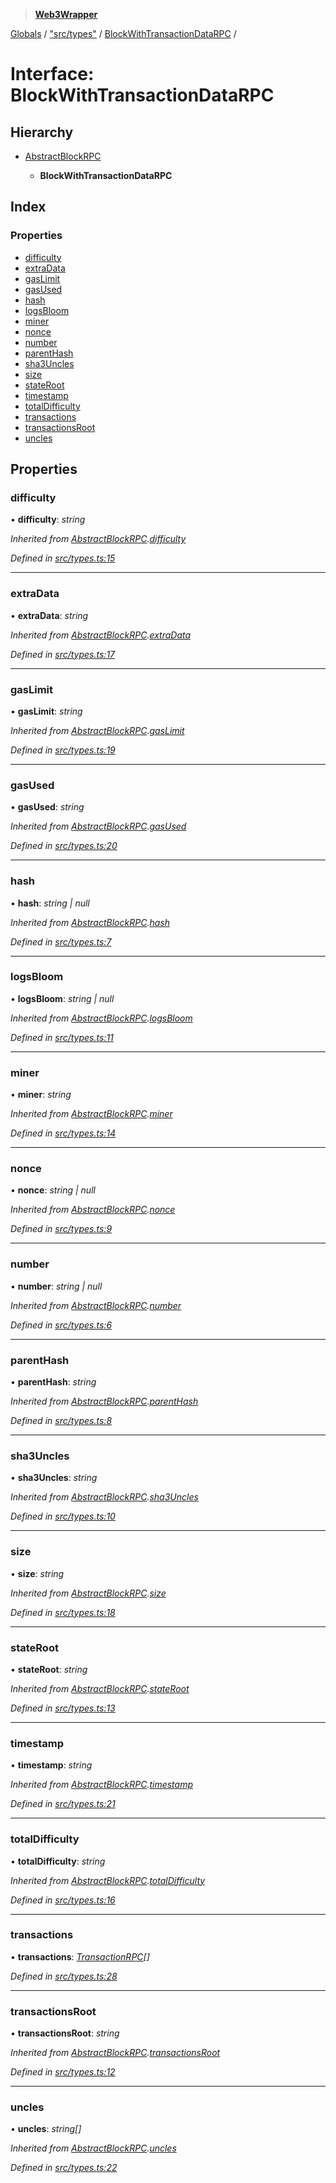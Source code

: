 > **[Web3Wrapper](../README.md)**

[Globals](../globals.md) / ["src/types"](../modules/_src_types_.md) / [BlockWithTransactionDataRPC](_src_types_.blockwithtransactiondatarpc.md) /

# Interface: BlockWithTransactionDataRPC

## Hierarchy

* [AbstractBlockRPC](_src_types_.abstractblockrpc.md)

  * **BlockWithTransactionDataRPC**

## Index

### Properties

* [difficulty](_src_types_.blockwithtransactiondatarpc.md#difficulty)
* [extraData](_src_types_.blockwithtransactiondatarpc.md#extradata)
* [gasLimit](_src_types_.blockwithtransactiondatarpc.md#gaslimit)
* [gasUsed](_src_types_.blockwithtransactiondatarpc.md#gasused)
* [hash](_src_types_.blockwithtransactiondatarpc.md#hash)
* [logsBloom](_src_types_.blockwithtransactiondatarpc.md#logsbloom)
* [miner](_src_types_.blockwithtransactiondatarpc.md#miner)
* [nonce](_src_types_.blockwithtransactiondatarpc.md#nonce)
* [number](_src_types_.blockwithtransactiondatarpc.md#number)
* [parentHash](_src_types_.blockwithtransactiondatarpc.md#parenthash)
* [sha3Uncles](_src_types_.blockwithtransactiondatarpc.md#sha3uncles)
* [size](_src_types_.blockwithtransactiondatarpc.md#size)
* [stateRoot](_src_types_.blockwithtransactiondatarpc.md#stateroot)
* [timestamp](_src_types_.blockwithtransactiondatarpc.md#timestamp)
* [totalDifficulty](_src_types_.blockwithtransactiondatarpc.md#totaldifficulty)
* [transactions](_src_types_.blockwithtransactiondatarpc.md#transactions)
* [transactionsRoot](_src_types_.blockwithtransactiondatarpc.md#transactionsroot)
* [uncles](_src_types_.blockwithtransactiondatarpc.md#uncles)

## Properties

###  difficulty

• **difficulty**: *string*

*Inherited from [AbstractBlockRPC](_src_types_.abstractblockrpc.md).[difficulty](_src_types_.abstractblockrpc.md#difficulty)*

*Defined in [src/types.ts:15](https://github.com/0xProject/0x-monorepo/blob/a9ccc3fad/packages/web3-wrapper/src/types.ts#L15)*

___

###  extraData

• **extraData**: *string*

*Inherited from [AbstractBlockRPC](_src_types_.abstractblockrpc.md).[extraData](_src_types_.abstractblockrpc.md#extradata)*

*Defined in [src/types.ts:17](https://github.com/0xProject/0x-monorepo/blob/a9ccc3fad/packages/web3-wrapper/src/types.ts#L17)*

___

###  gasLimit

• **gasLimit**: *string*

*Inherited from [AbstractBlockRPC](_src_types_.abstractblockrpc.md).[gasLimit](_src_types_.abstractblockrpc.md#gaslimit)*

*Defined in [src/types.ts:19](https://github.com/0xProject/0x-monorepo/blob/a9ccc3fad/packages/web3-wrapper/src/types.ts#L19)*

___

###  gasUsed

• **gasUsed**: *string*

*Inherited from [AbstractBlockRPC](_src_types_.abstractblockrpc.md).[gasUsed](_src_types_.abstractblockrpc.md#gasused)*

*Defined in [src/types.ts:20](https://github.com/0xProject/0x-monorepo/blob/a9ccc3fad/packages/web3-wrapper/src/types.ts#L20)*

___

###  hash

• **hash**: *string | null*

*Inherited from [AbstractBlockRPC](_src_types_.abstractblockrpc.md).[hash](_src_types_.abstractblockrpc.md#hash)*

*Defined in [src/types.ts:7](https://github.com/0xProject/0x-monorepo/blob/a9ccc3fad/packages/web3-wrapper/src/types.ts#L7)*

___

###  logsBloom

• **logsBloom**: *string | null*

*Inherited from [AbstractBlockRPC](_src_types_.abstractblockrpc.md).[logsBloom](_src_types_.abstractblockrpc.md#logsbloom)*

*Defined in [src/types.ts:11](https://github.com/0xProject/0x-monorepo/blob/a9ccc3fad/packages/web3-wrapper/src/types.ts#L11)*

___

###  miner

• **miner**: *string*

*Inherited from [AbstractBlockRPC](_src_types_.abstractblockrpc.md).[miner](_src_types_.abstractblockrpc.md#miner)*

*Defined in [src/types.ts:14](https://github.com/0xProject/0x-monorepo/blob/a9ccc3fad/packages/web3-wrapper/src/types.ts#L14)*

___

###  nonce

• **nonce**: *string | null*

*Inherited from [AbstractBlockRPC](_src_types_.abstractblockrpc.md).[nonce](_src_types_.abstractblockrpc.md#nonce)*

*Defined in [src/types.ts:9](https://github.com/0xProject/0x-monorepo/blob/a9ccc3fad/packages/web3-wrapper/src/types.ts#L9)*

___

###  number

• **number**: *string | null*

*Inherited from [AbstractBlockRPC](_src_types_.abstractblockrpc.md).[number](_src_types_.abstractblockrpc.md#number)*

*Defined in [src/types.ts:6](https://github.com/0xProject/0x-monorepo/blob/a9ccc3fad/packages/web3-wrapper/src/types.ts#L6)*

___

###  parentHash

• **parentHash**: *string*

*Inherited from [AbstractBlockRPC](_src_types_.abstractblockrpc.md).[parentHash](_src_types_.abstractblockrpc.md#parenthash)*

*Defined in [src/types.ts:8](https://github.com/0xProject/0x-monorepo/blob/a9ccc3fad/packages/web3-wrapper/src/types.ts#L8)*

___

###  sha3Uncles

• **sha3Uncles**: *string*

*Inherited from [AbstractBlockRPC](_src_types_.abstractblockrpc.md).[sha3Uncles](_src_types_.abstractblockrpc.md#sha3uncles)*

*Defined in [src/types.ts:10](https://github.com/0xProject/0x-monorepo/blob/a9ccc3fad/packages/web3-wrapper/src/types.ts#L10)*

___

###  size

• **size**: *string*

*Inherited from [AbstractBlockRPC](_src_types_.abstractblockrpc.md).[size](_src_types_.abstractblockrpc.md#size)*

*Defined in [src/types.ts:18](https://github.com/0xProject/0x-monorepo/blob/a9ccc3fad/packages/web3-wrapper/src/types.ts#L18)*

___

###  stateRoot

• **stateRoot**: *string*

*Inherited from [AbstractBlockRPC](_src_types_.abstractblockrpc.md).[stateRoot](_src_types_.abstractblockrpc.md#stateroot)*

*Defined in [src/types.ts:13](https://github.com/0xProject/0x-monorepo/blob/a9ccc3fad/packages/web3-wrapper/src/types.ts#L13)*

___

###  timestamp

• **timestamp**: *string*

*Inherited from [AbstractBlockRPC](_src_types_.abstractblockrpc.md).[timestamp](_src_types_.abstractblockrpc.md#timestamp)*

*Defined in [src/types.ts:21](https://github.com/0xProject/0x-monorepo/blob/a9ccc3fad/packages/web3-wrapper/src/types.ts#L21)*

___

###  totalDifficulty

• **totalDifficulty**: *string*

*Inherited from [AbstractBlockRPC](_src_types_.abstractblockrpc.md).[totalDifficulty](_src_types_.abstractblockrpc.md#totaldifficulty)*

*Defined in [src/types.ts:16](https://github.com/0xProject/0x-monorepo/blob/a9ccc3fad/packages/web3-wrapper/src/types.ts#L16)*

___

###  transactions

• **transactions**: *[TransactionRPC](_src_types_.transactionrpc.md)[]*

*Defined in [src/types.ts:28](https://github.com/0xProject/0x-monorepo/blob/a9ccc3fad/packages/web3-wrapper/src/types.ts#L28)*

___

###  transactionsRoot

• **transactionsRoot**: *string*

*Inherited from [AbstractBlockRPC](_src_types_.abstractblockrpc.md).[transactionsRoot](_src_types_.abstractblockrpc.md#transactionsroot)*

*Defined in [src/types.ts:12](https://github.com/0xProject/0x-monorepo/blob/a9ccc3fad/packages/web3-wrapper/src/types.ts#L12)*

___

###  uncles

• **uncles**: *string[]*

*Inherited from [AbstractBlockRPC](_src_types_.abstractblockrpc.md).[uncles](_src_types_.abstractblockrpc.md#uncles)*

*Defined in [src/types.ts:22](https://github.com/0xProject/0x-monorepo/blob/a9ccc3fad/packages/web3-wrapper/src/types.ts#L22)*
